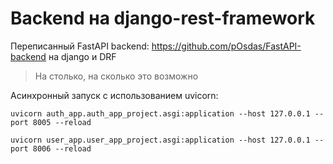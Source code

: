 # Backend на django-rest-framework
Переписанный FastAPI backend: https://github.com/pOsdas/FastAPI-backend на django и DRF
> На столько, на сколько это возможно

Асинхронный запуск с использованием uvicorn:
```shell
uvicorn auth_app.auth_app_project.asgi:application --host 127.0.0.1 --port 8005 --reload
```
```shell
uvicorn user_app.user_app_project.asgi:application --host 127.0.0.1 --port 8006 --reload
```
